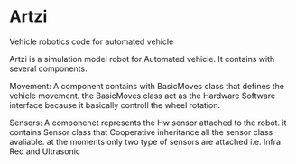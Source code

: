 # Artzi
Vehicle robotics code for automated vehicle

Artzi is a simulation model robot for Automated vehicle.
It contains with several components.

Movement:
A component contains with BasicMoves class that defines the vehicle movement.
the BasicMoves class act as the Hardware Software interface because it basically controll the wheel rotation.

Sensors:
A componenet represents the Hw sensor attached to the robot.
it contains Sensor class that Cooperative inheritance all the sensor class avaliable.
at the moments only two type of sensors are attached i.e. Infra Red and Ultrasonic